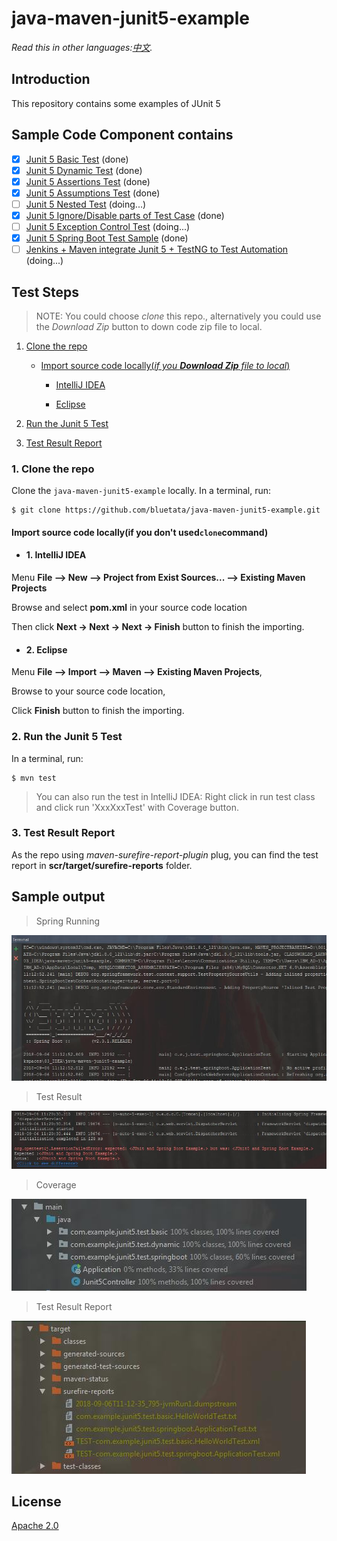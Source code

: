 # java-maven-junit5-example

*Read this in other languages:[中文](README-cn.md).*


## Introduction
This repository contains some examples of JUnit 5

## Sample Code Component contains

- [X] [Junit 5 Basic Test](/src/test/java/com/example/junit5/test/basic) (done)
- [X] [Junit 5 Dynamic Test](/src/test/java/com/example/junit5/test/dynamic) (done)
- [X] [Junit 5 Assertions Test](/src/test/java/com/example/junit5/test/assertions) (done)
- [X] [Junit 5 Assumptions Test](/src/test/java/com/example/junit5/test/assumptions) (done)
- [ ] [Junit 5 Nested Test]() (doing...)
- [X] [Junit 5 Ignore/Disable parts of Test Case](/src/test/java/com/example/junit5/test/disable) (done)
- [ ] [Junit 5 Exception Control Test]() (doing...)
- [X] [Junit 5 Spring Boot Test Sample](/src/test/java/com/example/junit5/test/springboot) (done)
- [ ] [Jenkins + Maven integrate Junit 5 + TestNG to Test Automation]() (doing...)

## Test Steps
> NOTE: You could choose *clone* this repo., alternatively you could use the *Download Zip* button  to down code zip file to local.

1. [Clone the repo](#1-clone-the-repo)

   * [Import source code locally(*if you **Download Zip** file to local*)](#Import-source-code-locallyif-you-don't-usedclonecommand)

      * [IntelliJ IDEA](#1-intellij-idea)

      * [Eclipse](#2-eclipse)

2. [Run the Junit 5 Test](#2-junit5-test)

3. [Test Result Report](#3-test-result-report)

### 1. Clone the repo

Clone the `java-maven-junit5-example` locally. In a terminal, run:

```
$ git clone https://github.com/bluetata/java-maven-junit5-example.git
```


#### Import source code locally(if you don't used`clone`command)

* #### 1. IntelliJ IDEA

Menu **File –> New –> Project from Exist Sources... –> Existing Maven Projects**

Browse and select **pom.xml** in your source code location

Then click **Next -> Next -> Next -> Finish** button to finish the importing.

* #### 2. Eclipse

Menu **File –> Import –> Maven –> Existing Maven Projects**,

Browse to your source code location,

Click **Finish** button to finish the importing.

### 2. Run the Junit 5 Test
In a terminal, run:

```
$ mvn test
```

> You can also run the test in IntelliJ IDEA: Right click in run test class and click run 'XxxXxxTest' with Coverage button.

### 3. Test Result Report

As the repo using *maven-surefire-report-plugin* plug, you can find the test report in **scr/target/surefire-reports** folder.

## Sample output

> Spring Running

![](doc/source/images/spring-run.jpg)

> Test Result

![](doc/source/images/spring-boot-test-result.jpg)

> Coverage

![](doc/source/images/coverage.jpg)

> Test Result Report

![](doc/source/images/test-result-report.jpg)


## License
[Apache 2.0](LICENSE)















